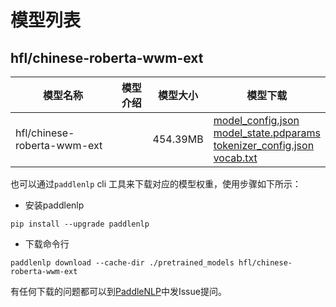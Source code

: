 #  模型列表

## hfl/chinese-roberta-wwm-ext

| 模型名称 | 模型介绍 | 模型大小  | 模型下载 |
| --- | --- | --- | --- |
|hfl/chinese-roberta-wwm-ext|  | 454.39MB | [model_config.json](https://bj.bcebos.com/paddlenlp/models/community/hfl/chinese-roberta-wwm-ext/model_config.json)<br>[model_state.pdparams](https://bj.bcebos.com/paddlenlp/models/community/hfl/chinese-roberta-wwm-ext/model_state.pdparams)<br>[tokenizer_config.json](https://bj.bcebos.com/paddlenlp/models/community/hfl/chinese-roberta-wwm-ext/tokenizer_config.json)<br>[vocab.txt](https://bj.bcebos.com/paddlenlp/models/community/hfl/chinese-roberta-wwm-ext/vocab.txt) |

也可以通过`paddlenlp` cli 工具来下载对应的模型权重，使用步骤如下所示：

* 安装paddlenlp

```shell
pip install --upgrade paddlenlp
```

* 下载命令行

```shell
paddlenlp download --cache-dir ./pretrained_models hfl/chinese-roberta-wwm-ext
```

有任何下载的问题都可以到[PaddleNLP](https://github.com/PaddlePaddle/PaddleNLP)中发Issue提问。
